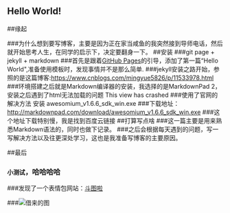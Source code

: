 Hello World!
---

##缘起

###为什么想到要写博客，主要是因为正在家当咸鱼的我突然接到导师电话，然后就开始思考人生，在同学的启示下，决定要翻身一下。
##安装
###git page + jekyll + markdown
###首先是跟着[GitHub Pages](https://pages.github.com/)的引导，添加了第一篇“Hello World",准备使用模板时，发现事情并不是那么简单.
###jekyll安装之路开始，参照的是这篇博客:<https://www.cnblogs.com/mingyue5826/p/11533978.html>
###环境搭建之后就是Markdown编译器的安装，我选择的是MarkdownPad 2，安装之后遇到了html无法加载的问题
	This view has crashed
###使用了官网的解决方法
	安装 awesomium_v1.6.6_sdk_win.exe
###下载地址：<http://markdownpad.com/download/awesomium_v1.6.6_sdk_win.exe>
###这个地址下载特别慢，我是找到百度云链接
##打算写点啥
###这一篇主要是用来熟悉Markdown语法的，同时也做下记录。
###之后会根据每天遇到的问题，写一写解决方法以及往更深处学习，这也是我准备写博客的主要原因。

##最后
### `小测试`，哈哈哈哈

###发现了一个表情包网站：[斗图啦](https://www.doutula.com/)

###![借来的图](https://abamboo.github.io/texture/_post/image/1.jpg)